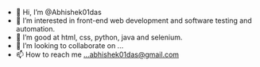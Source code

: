 - 👋 Hi, I’m @Abhishek01das
- 👀 I’m interested in front-end web development and software testing and automation.
- 🌱 I’m good at html, css, python, java and selenium.
- 💞️ I’m looking to collaborate on ...
- 📫 How to reach me ...abhishek01das@gmail.com

<!---
Abhishek01das/Abhishek01das is a ✨ special ✨ repository because its `README.md` (this file) appears on your GitHub profile.
You can click the Preview link to take a look at your changes.
--->
